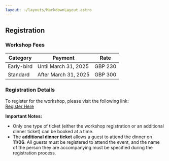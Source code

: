 ```yaml
---
layout: ~/layouts/MarkdownLayout.astro
---
```


## Registration

### Workshop Fees

| Category   | Payment              | Rate    |
| ---------- | -------------------- | ------- |
| Early-bird | Until March 31, 2025 | GBP 230 |
| Standard   | After March 31, 2025 | GBP 300 |

### Registration Details

To register for the workshop, please visit the following link:  
<a href="https://estore.kcl.ac.uk/conferences-and-events/academic-faculties/faculty-of-natural-mathematical-sciences/department-of-engineering/from-planning-to-operation-efficient-assessment-of-harmonic-emission-from-distorting-installations" target="_blank">Register Here</a>

**Important Notes:**

- Only one type of ticket (either the workshop registration or an additional dinner ticket) can be booked at a time.
- The **additional dinner ticket** allows a guest to attend the dinner on **11/06**. All guests must be registered to attend the event, and the name of the person they are accompanying must be specified during the registration process.
